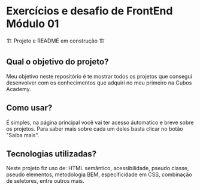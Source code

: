 # Exercícios e desafio de FrontEnd Módulo 01

🏗️ Projeto e README em construção 🏗️

## Qual o objetivo do projeto?

Meu objetivo neste repositório é te mostrar todos os projetos que consegui desenvolver com os conhecimentos que adquiri no meu primeiro na Cubos Academy.

## Como usar?

É simples, na página principal você vai ter acesso áutomatico e breve sobre os projetos. Para saber mais sobre cada um deles basta clicar no botão "Saiba mais".

## Tecnologias utilizadas?

Neste projeto fiz uso de: HTML semântico, acessibilidade, pseudo classe, pseudo elementos, metodologia BEM, especificidade em CSS, combinação de seletores, entre outros mais.
